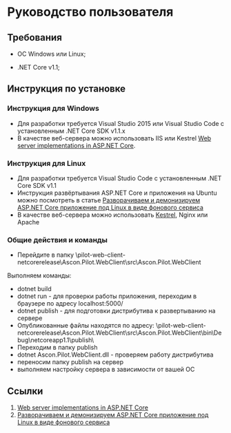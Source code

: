 # Руководство пользователя

## Требования

- OC Windows или Linux;

- .NET Core v1.1;

## Инструкция по установке

### Инструкция для Windows

- Для разработки требуется Visual Studio 2015 или Visual Studio Code с установленным .NET Core SDK v1.1.x
- В качестве веб-сервера можно использовать IIS или Kestrel [Web server implementations in ASP.NET Core][Kestrel].

### Инструкция для Linux

- Для разработки требуется Visual Studio Code с установленным .NET Core SDK v1.1
- Инструкция развёртывания ASP.NET Core и приложения на Ubuntu можно посмотреть в статье [Разворачиваем и демонизируем ASP.NET Core приложение под Linux в виде фонового сервиса][Linux_Man]
- В качестве веб-сервера можно использовать [Kestrel][Kestrel], Nginx или Apache

### Общие действия и команды

- Перейдите в папку \pilot-web-client-netcorerelease\Ascon.Pilot.WebClient\src\Ascon.Pilot.WebClient

Выполняем команды:

- dotnet build
- dotnet run - для проверки работы приложения, переходим в браузере по адресу localhost:5000/
- dotnet publish - для подготовки дистрибутива к развертыванию на сервере
- Опубликованные файлы находятся по адресу: \pilot-web-client-netcorerelease\Ascon.Pilot.WebClient\src\Ascon.Pilot.WebClient\bin\Debug\netcoreapp1.1\publish\
- Переходим в папку publish
- dotnet Ascon.Pilot.WebClient.dll - проверяем работу дистрибутива
- переносим папку publish на сервер
- выполняем настройку сервера в зависимости от вашей ОС

## Ссылки

1. [Web server implementations in ASP.NET Core](https://docs.microsoft.com/en-us/aspnet/core/fundamentals/servers/?tabs=aspnetcore1x)
2. [Разворачиваем и демонизируем ASP.NET Core приложение под Linux в виде фонового сервиса](https://habrahabr.ru/post/332920/) 

[Kestrel]: https://docs.microsoft.com/en-us/aspnet/core/fundamentals/servers/?tabs=aspnetcore1x "Web server implementations in ASP.NET Core"
[Linux_Man]: https://habrahabr.ru/post/332920/ "Разворачиваем и демонизируем ASP.NET Core приложение под Linux в виде фонового сервиса"